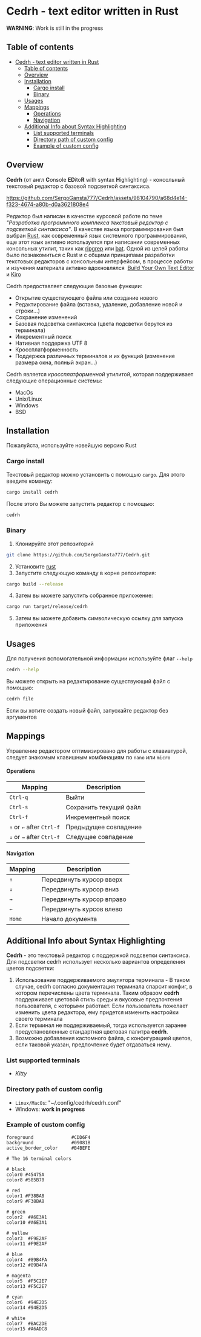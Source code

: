 # Cedrh - text editor written in Rust

**WARNING**: Work is still in the progress

## Table of contents

- [Cedrh - text editor written in Rust](#cedrh---text-editor-written-in-rust)
  - [Table of contents](#table-of-contents)
  - [Overview](#overview)
  - [Installation](#installation)
    - [Cargo install](#cargo-install)
    - [Binary](#binary)
  - [Usages](#usages)
  - [Mappings](#mappings)
    - [Operations](#operations)
    - [Navigation](#navigation)
  - [Additional Info about Syntax Highlighting](#additional-info-about-syntax-highlighting)
    - [List supported terminals](#list-supported-terminals)
    - [Directory path of custom config](#directory-path-of-custom-config)
    - [Example of custom config](#example-of-custom-config)

## Overview

**Cedrh** (от англ **C**onsole **ED**ito**R** with syntax **H**ighlighting) - консольный текстовый редактор с базовой подсветкой синтаксиса.

<https://github.com/SergoGansta777/Cedrh/assets/98104790/a68d4e14-f323-4674-a80b-d0a3621808e4>

Редактор был написан в качестве курсовой работе по теме _"Разработка программного комплекса текстовый редактор с подсветкой синтаксиса"_. В качестве языка программирования был выбран [Rust](https://www.rust-lang.org/), как современный язык системного программирования, еще этот язык активно используется при написании современных консольных утилит, таких как [ripgrep](https://github.com/BurntSushi/ripgrep) или [bat](https://github.com/sharkdp/bat). Одной из целей работы было познакомиться с Rust и с общими принципами разработки текстовых редакторов с консольным интерфейсом, в процессе работы и изучения материала активно вдохновлялся  [Build Your Own Text Editor](https://viewsourcecode.org/snaptoken/kilo/) и [Kiro](https://github.com/rhysd/kiro-editor/blob/master/README.md)

Cedrh предоставляет следующие базовые функции:

- Открытие существующего файла или создание нового
- Редактирование файла (вставка, удаление, добавление новой и строки…)
- Сохранение изменений
- Базовая подсветка синтаксиса (цвета подсветки берутся из терминала)
- Инкрементный поиск
- Нативная поддержка UTF 8
- Кроссплатформенность
- Поддержка различных терминалов и их функций (изменение размера окна, полный экран…)

Cedrh является _кроссплатформенной_ утилитой, которая поддерживает следующие операционные системы:

- MacOs
- Unix/Linux
- Windows
- BSD

## Installation

Пожалуйста, используйте новейшую версию Rust

### Cargo install

Текстовый редактор можно установить с помощью `cargo`. Для этого введите команду:

```zsh
cargo install cedrh
```

После этого Вы можете запустить редактор с помощью:

```zsh
cedrh
```

### Binary

1. Клонируйте этот репозиторий

```zsh
git clone https://github.com/SergoGansta777/Cedrh.git
```

2. Установите [rust](https://www.rust-lang.org/tools/install)
3. Запустите следующую команду в корне репозитория:

```zsh
cargo build --release
```

4. Затем вы можете запустить собранное приложение:

```zsh
cargo run target/release/cedrh
```

5. Затем вы можете добавить символическую ссылку для запуска приложения

## Usages

Для получения вспомогательной информации используйте флаг `--help`

```zsh
cedrh --help
```

Вы можете открыть на редактирование существующий файл с помощью:

```zsh
cedrh file
```

Если вы хотите создать новый файл, запускайте редактор без аргументов

## Mappings

Управление редактором оптимизировано для работы с клавиатурой, следует знакомым клавишным комбинациям по `nano` или `micro`

#### Operations

| Mapping                   | Description            |
| ------------------------- | ---------------------- |
| `Ctrl-q`                  | Выйти                  |
| `Ctrl-s`                  | Сохранить текущий файл |
| `Ctrl-f`                  | Инкрементный поиск     |
| `↑` or `←` after `Ctrl-f` | Предыдущее совпадение  |
| `↓` or `→` after `Ctrl-f` | Следущее совпадение    |

#### Navigation

| Mapping | Description               |
| ------- | ------------------------- |
| `↑`     | Передвинуть курсор вверх  |
| `↓`     | Передвинуть курсор вниз   |
| `→`     | Передвинуть курсор вправо |
| `←`     | Передвинуть курсов влево  |
| `Home`  | Начало документа          |

## Additional Info about Syntax Highlighting

**Cedrh** - это текстовый редактор с поддержкой подсветки синтаксиса. Для подсветки cedrh использует несколько вариантов определения цветов подсветки:

1. Использование поддерживаемого эмулятора терминала - В таком случае, cedrh согласно документация терминала спарсит конфиг, в котором перечислены цвета терминала. Таким образом **cedrh** поддерживает цветовой стиль среды и вкусовые предпочтения пользователя, с которыми работает. Если пользователь пожелает изменить цвета редактора, ему придется изменить настройки своего терминала
2. Если терминал не поддерживаемый, тогда используется заранее предустановленные стандартная цветовая палитра **cedrh**.
3. Возможно добавления кастомного файла, с конфигурацией цветов, если таковой указан, предпочтение будет отдаваться нему.

### List supported terminals

- _Kitty_

### Directory path of custom config

- `Linux/MacOs`: "~/.config/cedrh/cedrh.conf"
- Windows: **work in progress**

### Example of custom config

```
foreground              #CDD6F4
background              #09081B
active_border_color     #B4BEFE

# The 16 terminal colors

# black
color0 #45475A
color8 #585B70

# red
color1 #F38BA8
color9 #F38BA8

# green
color2  #A6E3A1
color10 #A6E3A1

# yellow
color3  #F9E2AF
color11 #F9E2AF

# blue
color4  #89B4FA
color12 #89B4FA

# magenta
color5  #F5C2E7
color13 #F5C2E7

# cyan
color6  #94E2D5
color14 #94E2D5

# white
color7  #BAC2DE
color15 #A6ADC8

```
